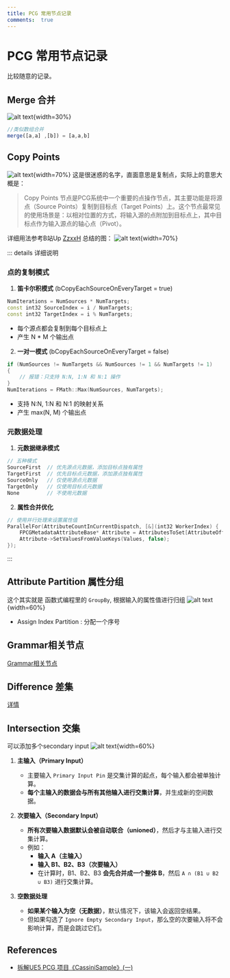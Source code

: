 ```yaml
---
title: PCG 常用节点记录
comments:  true
---
```


# PCG 常用节点记录

比较随意的记录。

## Merge 合并
![alt text](../assets/images/PCGNode_image-4.png){width=30%}
```js
//类似数组合并
merge([a,a] ,[b]) = [a,a,b]
```

## Copy Points
![alt text](../assets/images/PCGNode_image-5.png){width=70%}
这是很迷惑的名字，直面意思是复制点，实际上的意思大概是：

> Copy Points 节点是PCG系统中一个重要的点操作节点，其主要功能是将源点（Source Points）复制到目标点（Target Points）上。这个节点最常见的使用场景是：以相对位置的方式，将输入源的点附加到目标点上，其中目标点作为输入源点的轴心点（Pivot）。

详细用法参考B站Up [ZzxxH](https://space.bilibili.com/19131632/) 总结的图：
![alt text](../assets/images/PCGNode_image-6.png){width=70%}

::: details 详细说明
### 点的复制模式

1. **笛卡尔积模式** (bCopyEachSourceOnEveryTarget = true)
```cpp
NumIterations = NumSources * NumTargets;
const int32 SourceIndex = i / NumTargets;
const int32 TargetIndex = i % NumTargets;
```
- 每个源点都会复制到每个目标点上
- 产生 N * M 个输出点

2. **一对一模式** (bCopyEachSourceOnEveryTarget = false)
```cpp
if (NumSources != NumTargets && NumSources != 1 && NumTargets != 1)
{
    // 报错：只支持 N:N, 1:N 和 N:1 操作
}
NumIterations = FMath::Max(NumSources, NumTargets);
```
- 支持 N:N, 1:N 和 N:1 的映射关系
- 产生 max(N, M) 个输出点

### 元数据处理

1. **元数据继承模式**
```cpp
// 五种模式
SourceFirst  // 优先源点元数据，添加目标点独有属性
TargetFirst  // 优先目标点元数据，添加源点独有属性
SourceOnly   // 仅使用源点元数据
TargetOnly   // 仅使用目标点元数据
None         // 不使用元数据
```

2. **属性合并优化**
```cpp
// 使用并行处理来设置属性值
ParallelFor(AttributeCountInCurrentDispatch, [&](int32 WorkerIndex) {
    FPCGMetadataAttributeBase* Attribute = AttributesToSet[AttributeOffset + WorkerIndex];
    Attribute->SetValuesFromValueKeys(Values, false);
});
```
:::


## Attribute Partition 属性分组
这个其实就是 函数式编程里的 `GroupBy`, 根据输入的属性值进行归组
![alt text](../assets/images/04PCGNode_image.png){width=60%}
- Assign Index Partition : 分配一个序号




## Grammar相关节点
[Grammar相关节点](./01PCG_Mid.md#grammar浅析)


## Difference 差集
[详情](./PCG_Base.md#节点分析)

## Intersection 交集
可以添加多个secondary input
![alt text](../assets/images/PCGNode_image-3.png){width=60%}
 
1. **主输入（Primary Input）**  
   - 主要输入 `Primary Input Pin` 是交集计算的起点，每个输入都会被单独计算。  
   - **每个主输入的数据会与所有其他输入进行交集计算**，并生成新的空间数据。  

2. **次要输入（Secondary Input）**
   - **所有次要输入数据默认会被自动联合（unioned）**，然后才与主输入进行交集计算。  
   - 例如：
     - **输入 A（主输入）**
     - **输入 B1、B2、B3（次要输入）**
     - 在计算时，B1、B2、B3 **会先合并成一个整体 B**，然后 `A ∩ (B1 ∪ B2 ∪ B3)` 进行交集计算。  
   
3. **空数据处理**  
   - **如果某个输入为空（无数据）**，默认情况下，该输入会返回空结果。  
   - 但如果勾选了 `Ignore Empty Secondary Input`，那么空的次要输入将不会影响计算，而是会跳过它们。


## References

- [拆解UE5 PCG 项目《CassiniSample》(一)](https://zhuanlan.zhihu.com/p/25563585263)
 